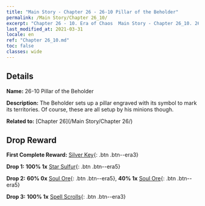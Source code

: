 ```yaml
---
title: "Main Story - Chapter 26 - 26-10 Pillar of the Beholder"
permalink: /Main Story/Chapter 26_10/
excerpt: "Chapter 26 - 10. Era of Chaos  Main Story - Chapter 26_10. 26-10 Pillar of the Beholder"
last_modified_at: 2021-03-31
locale: en
ref: "Chapter 26_10.md"
toc: false
classes: wide
---
```


## Details

 **Name:** 26-10 Pillar of the Beholder

 **Description:** The Beholder sets up a pillar engraved with its symbol to mark its territories. Of course, these are all setup by his minions though.

 **Related to:** [Chapter 26](/Main Story/Chapter 26/)

## Drop Reward

 **First Complete Reward:** [Silver Key](/Items/con_693/){: .btn .btn--era3}

 **Drop 1:** **100% 1x** [Star Sulfur](/Items/mat_92/){: .btn .btn--era5}

 **Drop 2:** **60% 0x** [Soul Ore](/Items/mat_82/){: .btn .btn--era5}, **40% 1x** [Soul Ore](/Items/mat_82/){: .btn .btn--era5}

 **Drop 3:** **100% 1x** [Spell Scrolls](/Items/con_694/){: .btn .btn--era3}

